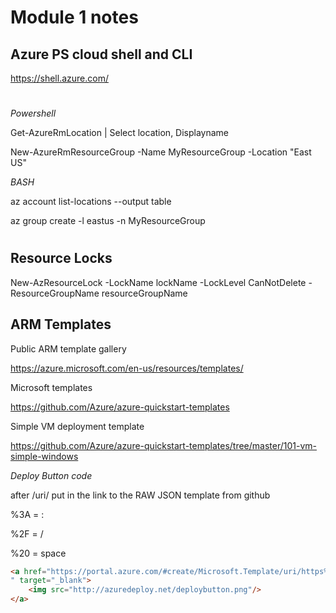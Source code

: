 # Module 1 notes

## Azure PS cloud shell and CLI

https://shell.azure.com/

#

*Powershell*

Get-AzureRmLocation | Select location, Displayname

New-AzureRmResourceGroup -Name MyResourceGroup -Location "East US"

*BASH*

az account list-locations --output table

az group create -l eastus -n MyResourceGroup

#


## Resource Locks

 New-AzResourceLock -LockName lockName -LockLevel CanNotDelete -ResourceGroupName resourceGroupName


## ARM Templates

Public ARM template gallery

https://azure.microsoft.com/en-us/resources/templates/

Microsoft templates

https://github.com/Azure/azure-quickstart-templates

Simple VM deployment template

https://github.com/Azure/azure-quickstart-templates/tree/master/101-vm-simple-windows

*Deploy Button code*

after /uri/ put in the link to the RAW JSON template from github

%3A = :

%2F = /

%20 = space

```html
<a href="https://portal.azure.com/#create/Microsoft.Template/uri/https%3A%2F%2Fraw.githubusercontent.com%2FGoDeploy%2FAZ500%2Fmaster%2FAZ500%20Mod2%20Lab%2010%2Ftemplate.json
" target="_blank">
    <img src="http://azuredeploy.net/deploybutton.png"/>
</a>
```

#
